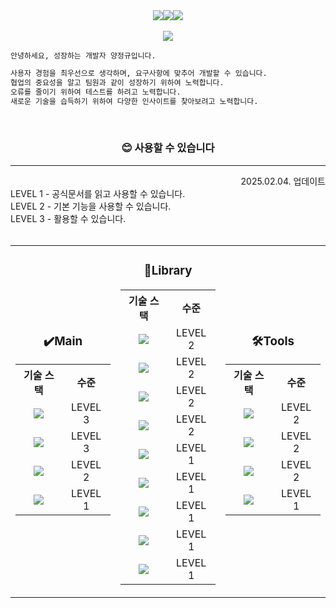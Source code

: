 <!-- 뱃지 -->
<div align="right">
  <div style="display: flex; justify-content: center; align-items: center;">
    <a href="https://hits.seeyoufarm.com">
      <img src="https://hits.seeyoufarm.com/api/count/incr/badge.svg?url=https%3A%2F%2Fgithub.com%2FjungkyuYang%2F&count_bg=%23000000&title_bg=%23000000&icon=github.svg&icon_color=%23FFFFFF&title=hits&edge_flat=false"/>
    </a>
    <a href="https://solved.ac/yangjung8590">
      <img src="http://mazassumnida.wtf/api/mini/generate_badge?boj=yangjung8590"/>
    </a>
    <a href="https://velog.io/@jungkyu_lol">
      <img src="https://img.shields.io/badge/jungkyu__lol.log-3DDC84?style=flat-square&logo=Velog&logoColor=white"/>
    </a>
  </div>
</div>

<br>

<!-- 머릿말 -->
<div align="left">
  <div align="center">
      <a href="https://git.io/typing-svg"><img src="https://readme-typing-svg.herokuapp.com?font=Oleo+Script&color=000000&size=35&center=true&vCenter=true&width=404&height=53&lines=%E3%80%80%E3%80%80Thanks+for+comming+:D+%E3%80%80%E3%80%80" />
</div>

```md
안녕하세요, 성장하는 개발자 양정규입니다.

사용자 경험을 최우선으로 생각하며, 요구사항에 맞추어 개발할 수 있습니다.
협업의 중요성을 알고 팀원과 같이 성장하기 위하여 노력합니다.
오류를 줄이기 위하여 테스트를 하려고 노력합니다.
새로운 기술을 습득하기 위하여 다양한 인사이트를 찾아보려고 노력합니다.
```

<br>

</div>
  <h3 align="center">😊 사용할 수 있습니다</h3>
<hr>
<div align="center">
<div align="left">
  <div align="right">2025.02.04. 업데이트</div>
  <div>LEVEL 1 - 공식문서를 읽고 사용할 수 있습니다.</div>
  <div>LEVEL 2 - 기본 기능을 사용할 수 있습니다.</div>
  <div>LEVEL 3 - 활용할 수 있습니다.</div>
</div>
    
  <br>
  <table style="border-collapse: collapse; text-align: center;">
    <tr>
      <td>
        <h3 align="center">✔️Main</h3>
        <table style="border-collapse: collapse; text-align: center;">
          <tr>
            <th>기술 스택</th>
            <th>수준</th>
          </tr>
          <tr>
            <td>
              <img src="https://img.shields.io/badge/JavaScript-F7DF1E?style=flat-square&logo=JavaScript&logoColor=FFFFFF"/>
            </td>
            <td>LEVEL 3</td>
          </tr>
          <tr>
            <td>
              <img src="https://img.shields.io/badge/React-61DAFB?style=flat-square&logo=React&logoColor=FFFFFF"/>
            </td>
            <td>LEVEL 3</td>
          </tr>
          <tr>
            <td>
              <img src="https://img.shields.io/badge/Typescript-3178C6?style=flat-square&logo=Typescript&logoColor=FFFFFF"/>
            </td>
            <td>LEVEL 2</td>
          </tr>
          <tr>
            <td>
             <img src="https://img.shields.io/badge/Next.js-000000?style=flat-square&logo=Next.js&logoColor=FFFFFF"/>
            </td>
            <td>LEVEL 1</td>
          </tr>
        </table>
      </td>
      <td>
        <h3 align="center">📖Library</h3>
        <table style="border-collapse: collapse; text-align: center;">
          <tr>
            <th>기술 스택</th>
            <th>수준</th>
          </tr>
          <tr>
            <td>
              <img src="https://img.shields.io/badge/Zustand-F47521?style=flat-square&logo=Zustand&logoColor=FFFFFF"/>
            </td>
            <td>LEVEL 2</td>
          </tr>
          <tr>
            <td>
              <img src="https://img.shields.io/badge/Axios-5A29E4?style=flat-square&logo=axios&logoColor=FFFFFF"/>
            </td>
            <td>LEVEL 2</td>
          </tr>
          <tr>
            <td>
              <img src="https://img.shields.io/badge/Sass-DB7093?style=flat-square&logo=Sass&logoColor=FFFFFF"/>
            </td>
            <td>LEVEL 2</td>
          </tr>
           <tr>
            <td>
              <img src="https://img.shields.io/badge/Tailwindcss-06B6D4?style=flat-square&logo=tailwindcss&logoColor=FFFFFF"/>
            </td>
            <td>LEVEL 2</td>
          </tr>
          <tr>
            <td>
              <img src="https://img.shields.io/badge/Recoil-3578E5?style=flat-square&logo=recoil&logoColor=FFFFFF"/>
            </td>
            <td>LEVEL 1</td>
          </tr>
          <tr>
            <td>
              <img src="https://img.shields.io/badge/TanStack Query-FF4154?style=flat-square&logo=reactquery&logoColor=FFFFFF"/>
            </td>
            <td>LEVEL 1</td>
          </tr>
          <tr>
            <td>
              <img src="https://img.shields.io/badge/Redux-764ABC?style=flat-square&logo=Redux&logoColor=FFFFFF"/>
            </td>
            <td>LEVEL 1</td>
          </tr>
          <tr>
            <td>
              <img src="https://img.shields.io/badge/styled_components-DB7093?style=flat-square&logo=styled-components&logoColor=FFFFFF"/>
            </td>
            <td>LEVEL 1</td>
          </tr>
          <tr>
            <td>
              <img src="https://img.shields.io/badge/Jest-C21325?style=flat-square&logo=jest&logoColor=FFFFFF"/>
            </td>
            <td>LEVEL 1</td>
          </tr>
        </table>
      </td>
      <td>
        <h3 align="center">🛠️Tools</h3>
        <table style="border-collapse: collapse; text-align: center;">
          <tr>
            <th>기술 스택</th>
            <th>수준</th>
          </tr>
          <tr>
            <td>
              <img src="https://img.shields.io/badge/GIT-F05032?style=flat-square&logo=git&logoColor=FFFFFF"/>
            </td>
            <td>LEVEL 2</td>
          </tr>
          <tr>
            <td>
              <img src="https://img.shields.io/badge/Figma-F24E1E?style=flat-square&logo=Figma&logoColor=FFFFFF"/>
            </td>
            <td>LEVEL 2</td>
          </tr>
          <tr>
            <td>
              <img src="https://img.shields.io/badge/Jira-0052CC?style=flat-square&logo=Jira&logoColor=FFFFFF"/>              
            </td>
            <td>LEVEL 2</td>
          </tr>
          <tr>
            <td>
              <img src="https://img.shields.io/badge/Storybook-FF4785?style=flat-square&logo=storybook&logoColor=FFFFFF"/>              
            </td>
            <td>LEVEL 1</td>
          </tr>
        </table>
      </td>
    </tr>
  </table>
</div>
